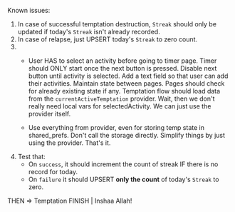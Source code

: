 Known issues: 

1. In case of successful temptation destruction, `Streak` should only be updated if today's `Streak` isn't already recorded.
2. In case of relapse, just UPSERT today's `Streak` to zero count.
3. 
    - User HAS to select an activity before going to timer page. Timer should ONLY start once the next button is pressed. Disable next button until activity is selected. Add a text field so that user can add their activities. Maintain state between pages. Pages should check for already existing state if any. Temptation flow should load data from the `currentActiveTemptation` provider. Wait, then we don't really need local vars for selectedActivity. We can just use the provider itself.

    - Use everything from provider, even for storing temp state in shared_prefs. Don't call the storage directly. Simplify things by just using the provider. That's it.
4. Test that:
    - On `success`, it should increment the count of streak IF there is no record for today. 
    - On `failure` it should UPSERT **only the count** of today's `Streak` to zero.

THEN => Temptation FINISH | Inshaa Allah!
